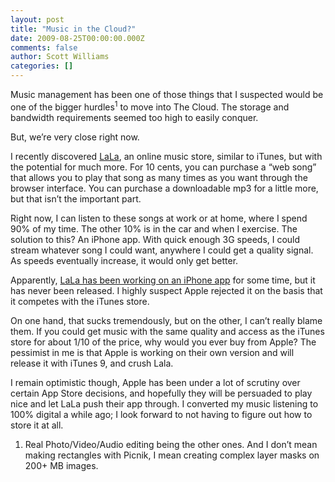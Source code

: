 ```yaml
---
layout: post
title: "Music in the Cloud?"
date: 2009-08-25T00:00:00.000Z
comments: false
author: Scott Williams
categories: []
---
```

Music management has been one of those things that I suspected would be one of the bigger hurdles<sup style=""><span>1</span></sup> to move into The Cloud. The storage and bandwidth requirements seemed too high to easily conquer.

But, we’re very close right now.

I recently discovered <a href="http://www.lala.com">LaLa</a>, an online music store, similar to iTunes, but with the potential for much more. For 10 cents, you can purchase a “web song” that allows you to play that song as many times as you want through the browser interface. You can purchase a downloadable mp3 for a little more, but that isn’t the important part.

Right now, I can listen to these songs at work or at home, where I spend 90% of my time. The other 10% is in the car and when I exercise. The solution to this? An iPhone app. With quick enough 3G speeds, I could stream whatever song I could want, anywhere I could get a quality signal. As speeds eventually increase, it would only get better.

Apparently, <a href="http://www.techcrunch.com/2009/03/28/an-exclusive-first-look-at-lalas-iphone-app/">LaLa has been working on an iPhone app</a> for some time, but it has never been released. I highly suspect Apple rejected it on the basis that it competes with the iTunes store.

On one hand, that sucks tremendously, but on the other, I can’t really blame them. If you could get music with the same quality and access as the iTunes store for about 1/10 of the price, why would you ever buy from Apple? The pessimist in me is that Apple is working on their own version and will release it with iTunes 9, and crush Lala.

I remain optimistic though, Apple has been under a lot of scrutiny over certain App Store decisions, and hopefully they will be persuaded to play nice and let LaLa push their app through. I converted my music listening to 100% digital a while ago; I look forward to not having to figure out how to store it at all.

1. Real Photo/Video/Audio editing being the other ones. And I don’t mean making rectangles with Picnik, I mean creating complex layer masks on 200+ MB images.
